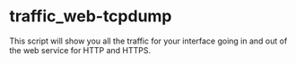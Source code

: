 # traffic_web-tcpdump
This script will show you all the traffic for your interface going in and out of the web service for HTTP and HTTPS.
